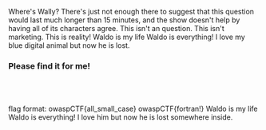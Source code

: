 Where's Wally?
There's just not enough there to suggest that this question would last much longer than 15 minutes, and the show doesn't help by having all of its characters agree. This isn't an question. This isn't marketing. This is reality! Waldo is my life Waldo is everything! I love my blue digital animal but now he is lost. <br><h3>Please find it for me!</h3>

<br><br><br>
flag format: owaspCTF{all_small_case}
owaspCTF{fortran!}
Waldo is my life Waldo is everything! I love him but now he is lost somewhere inside.
